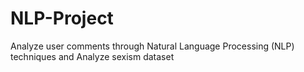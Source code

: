 # NLP-Project
Analyze user comments through Natural Language Processing (NLP) techniques and Analyze sexism dataset
